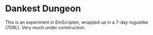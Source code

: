 # Dankest Dungeon

This is an experiment in EmScripten, wrapped up in a 7-day roguelike (7DRL). Very much under construction.

